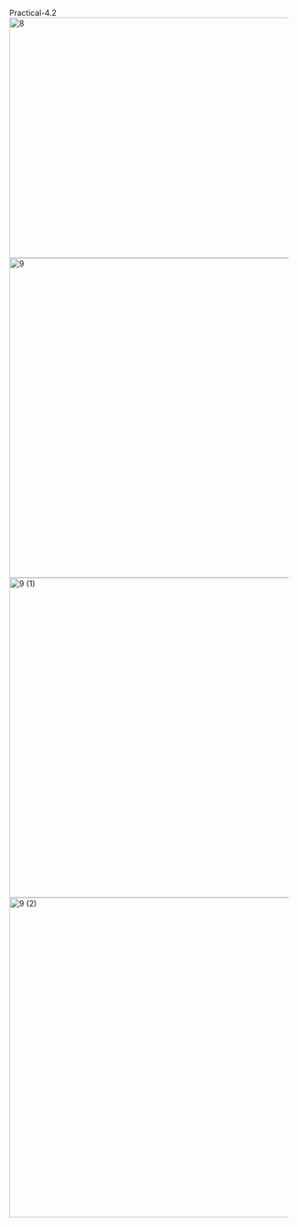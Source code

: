 Practical-4.2
<img width="791" height="433" alt="8" src="https://github.com/user-attachments/assets/3772cb57-d314-4804-a4c2-674047cc64d2" />
<img width="791" height="576" alt="9" src="https://github.com/user-attachments/assets/8256dd98-13f5-4bf1-88c1-2ace0f8a8254" />
<img width="791" height="576" alt="9 (1)" src="https://github.com/user-attachments/assets/ea40c214-da04-450e-a550-b8a1462bdaa8" />
<img width="791" height="576" alt="9 (2)" src="https://github.com/user-attachments/assets/19f8a7c4-396f-4533-8015-2203e7732a69" />
